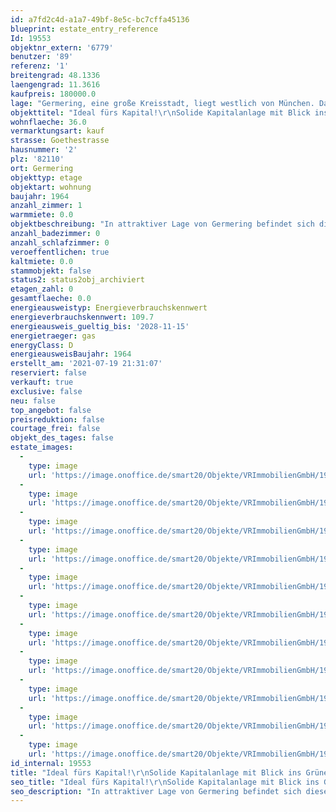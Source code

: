 ```yaml
---
id: a7fd2c4d-a1a7-49bf-8e5c-bc7cffa45136
blueprint: estate_entry_reference
Id: 19553
objektnr_extern: '6779'
benutzer: '89'
referenz: '1'
breitengrad: 48.1336
laengengrad: 11.3616
kaufpreis: 180000.0
lage: "Germering, eine große Kreisstadt, liegt westlich von München. Das angrenzende Fünfseenland bietet vielfältige Möglichkeiten für Sport und Freizeit. Einkaufsmöglichkeiten für den täglichen Bedarf befinden sich in unmittelbarer Nähe. Auch die Schulen, der Kindergarten und verschiedene Ärzte sind nicht weit entfernt. Die Stadthalle bietet ein anspruchsvolles Kulturprogramm.\r\n\r\nDie Autobahnen A96, A99 und die Bundesstraße B2 erreichen Sie in ein paar Fahrminuten. Die S-Bahn Haltestelle Unterpfaffenhofen (S8) zur Münchner Innenstadt und zum Flughafen liegt fußläufig nur wenige Minuten entfernt.\r\n\r\nAuch für Freizeitangebote ist in der Nähe gesorgt. Mit Golf- und Tennisplätzen, sowie einem Hallenbad, einem Freibad und einer Eishalle. Der Starnberger See und der Ammersee sind in ca. 20 Minuten erreichbar."
objekttitel: "Ideal fürs Kapital!\r\nSolide Kapitalanlage mit Blick ins Grüne"
wohnflaeche: 36.0
vermarktungsart: kauf
strasse: Goethestrasse
hausnummer: '2'
plz: '82110'
ort: Germering
objekttyp: etage
objektart: wohnung
baujahr: 1964
anzahl_zimmer: 1
warmmiete: 0.0
objektbeschreibung: "In attraktiver Lage von Germering befindet sich dieses praktische 1-Zimmer Appartment in einer 1964 erbauten Wohnanlage.\r\n\r\nIm 1. Obergeschoss gelegen besticht das Objekt durch einen gut durchdachten Grundriss sowie einer einladenden Loggia mit südlicher Ausrichtung mit Blick ins Grüne.\r\n\r\nDoch der Reihe nach:\r\n\r\nDer Flur hat eine angenehme Göße bietet die Möglichkeit eine Garderobe einzurichten.\r\n\r\nDie Küche hat eine ausreichende Größe und ist aus dem Wohnbereich begehbar. Die vorhandene Einbauküche gehört der Mieterin.\r\n\r\nDer Wohn-/Schlafbereich bietet ausreichend Platz für ein Bett ein Sofa und einem kleinen Esstisch. Zudem verfügt das Zimmer über ein großes Fenster in Richtung der Loggia.\r\n\r\nDas Badezimmer verfügt über eine Badewanne, ein WC und einen Waschtisch. \r\n\r\nDie Wohnung ist für 320,- € Kaltmiete an eine zuverlässige Dame vermietet. (Mietverhältnis besteht seit 1997). Die letzte Mieterhöhung fand im Jahr 2020 statt.\r\n\r\nDas Objekt verfügt zudem über ein abschließbares Kellerabteil. Ein Tiefgaragenstellplatz ist leider nicht vorhanden, hier bietet sich jedoch die Goethestraße mit ausreichend Stellplätzen zum Parken an. \t\r\n\r\nDas monatliche Wohngeld i.H.v. 146,- € teilt sich wie folgt auf:\r\n\r\nWohngeld: ca. 100,- €\r\nRücklagenzuführung Gebäude: ca. 40,- €\r\nRücklagenzuführung Heizung: ca. 6 ,- €\r\n\r\nDie Wohnanlage selbst befindet sich in einem sehr gepflegten Zustand. Verschweigen möchten wir Ihnen jedoch nicht, dass mittelfristig Renovierungen wie das Bad, und die Bodenbeläge eine sinnvolle Investition darstellen.\r\n\r\nAufgrund der Privatsphäre der Mieterin bitten wir um Ihr Verständnis, dass wir keine Innenaufnahmen der Wohnung veröffentlichen.\r\n\r\nFazit: Eine attraktive Kapitalanlage mit Potential in schöner Lage von Germering.\r\n\r\nWir freuen uns auf Ihre Anfrage."
anzahl_badezimmer: 0
anzahl_schlafzimmer: 0
veroeffentlichen: true
kaltmiete: 0.0
stammobjekt: false
status2: status2obj_archiviert
etagen_zahl: 0
gesamtflaeche: 0.0
energieausweistyp: Energieverbrauchskennwert
energieverbrauchskennwert: 109.7
energieausweis_gueltig_bis: '2028-11-15'
energietraeger: gas
energyClass: D
energieausweisBaujahr: 1964
erstellt_am: '2021-07-19 21:31:07'
reserviert: false
verkauft: true
exclusive: false
neu: false
top_angebot: false
preisreduktion: false
courtage_frei: false
objekt_des_tages: false
estate_images:
  -
    type: image
    url: 'https://image.onoffice.de/smart20/Objekte/VRImmobilienGmbH/19553/7a6aaba3-2b1d-4f01-b409-fcb69b4d6aee.jpg'
  -
    type: image
    url: 'https://image.onoffice.de/smart20/Objekte/VRImmobilienGmbH/19553/b12d420d-4f0b-448d-9843-76be29b06334.jpg'
  -
    type: image
    url: 'https://image.onoffice.de/smart20/Objekte/VRImmobilienGmbH/19553/bf59ea30-1397-422f-9d61-7dfce5fdd3f3.jpg'
  -
    type: image
    url: 'https://image.onoffice.de/smart20/Objekte/VRImmobilienGmbH/19553/f4800d79-6e08-479c-9433-e34f3348d017.jpg'
  -
    type: image
    url: 'https://image.onoffice.de/smart20/Objekte/VRImmobilienGmbH/19553/4bab490e-c509-4ef5-aeb9-bf10d475de04.jpg'
  -
    type: image
    url: 'https://image.onoffice.de/smart20/Objekte/VRImmobilienGmbH/19553/cb15a5c7-f764-44be-90c0-790af464198a.jpg'
  -
    type: image
    url: 'https://image.onoffice.de/smart20/Objekte/VRImmobilienGmbH/19553/691995fd-2057-4c33-ac3d-72bd20be8693.jpg'
  -
    type: image
    url: 'https://image.onoffice.de/smart20/Objekte/VRImmobilienGmbH/19553/e5ffc3f8-dec3-4cca-8bbf-4e15de7eca68.jpg'
  -
    type: image
    url: 'https://image.onoffice.de/smart20/Objekte/VRImmobilienGmbH/19553/be1888e6-fff7-437c-8986-75572eb7aa3c.jpg'
  -
    type: image
    url: 'https://image.onoffice.de/smart20/Objekte/VRImmobilienGmbH/19553/475792b2-3f98-4c0c-a9a9-3f60f485a328.jpg'
  -
    type: image
    url: 'https://image.onoffice.de/smart20/Objekte/VRImmobilienGmbH/19553/b921f30d-25d7-4502-8995-41e088041718.jpg'
id_internal: 19553
title: "Ideal fürs Kapital!\r\nSolide Kapitalanlage mit Blick ins Grüne"
seo_title: "Ideal fürs Kapital!\r\nSolide Kapitalanlage mit Blick ins Grüne"
seo_description: "In attraktiver Lage von Germering befindet sich dieses praktische 1-Zimmer Appartment in einer 1964 erbauten Wohnanlage.\r\n\r\nIm 1. Obergeschoss gelegen besticht "
---
```

